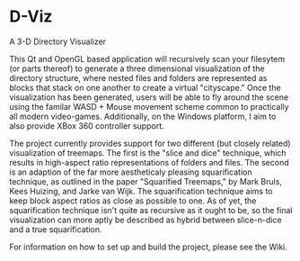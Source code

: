 # D-Viz
A 3-D Directory Visualizer

This Qt and OpenGL based application will recursively scan your filesytem (or parts thereof) to generate a three dimensional visualization of the directory structure, where nested files and folders are represented as blocks that stack on one another to create a virtual "cityscape." Once the visualization has been generated, users will be able to fly around the scene using the familar WASD + Mouse movement scheme common to practically all modern video-games. Additionally, on the Windows platform, I aim to also provide XBox 360 controller support.

The project currently provides support for two different (but closely related) visualization of treemaps. The first is the "slice and dice" technique, which results in high-aspect ratio representations of folders and files. The second is an adaption of the far more aestheticaly pleasing squarification technique, as outlined in the paper "Squarified Treemaps," by Mark Bruls, Kees Huizing, and Jarke van Wijk. The squarification technique aims to keep block aspect ratios as close as possible to one. As of yet, the squarification technique isn't quite as recursive as it ought to be, so the final visualization can more aptly be described as hybrid between slice-n-dice and a true squarification.

For information on how to set up and build the project, please see the Wiki.
